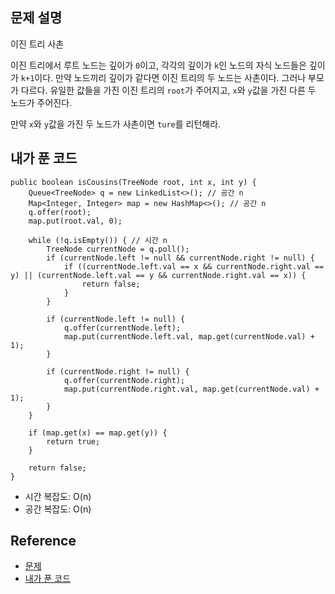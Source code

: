 ## 문제 설명
이진 트리 사촌

이진 트리에서 루트 노드는 깊이가 ```0```이고, 각각의 깊이가 ```k```인 노드의 자식 노드들은 깊이가 ```k+1```이다.
만약 노드끼리 깊이가 같다면 이진 트리의 두 노드는 사촌이다. 그러나 부모가 다르다. 
유일한 값들을 가진 이진 트리의 ```root```가 주어지고, ```x```와 ```y```값을 가진 다른 두 노드가 주어진다.

만약 ```x```와 ```y```값을 가진 두 노드가 사촌이면 ```ture```를 리턴해라.

## 내가 푼 코드
```
public boolean isCousins(TreeNode root, int x, int y) {
    Queue<TreeNode> q = new LinkedList<>(); // 공간 n
    Map<Integer, Integer> map = new HashMap<>(); // 공간 n
    q.offer(root);
    map.put(root.val, 0);
    
    while (!q.isEmpty()) { // 시간 n
        TreeNode currentNode = q.poll();
        if (currentNode.left != null && currentNode.right != null) {
            if ((currentNode.left.val == x && currentNode.right.val == y) || (currentNode.left.val == y && currentNode.right.val == x)) {
                return false;
            }
        }
        
        if (currentNode.left != null) {
            q.offer(currentNode.left);
            map.put(currentNode.left.val, map.get(currentNode.val) + 1);
        }
        
        if (currentNode.right != null) {
            q.offer(currentNode.right);
            map.put(currentNode.right.val, map.get(currentNode.val) + 1);
        }
    }
    
    if (map.get(x) == map.get(y)) {
        return true;
    }
    
    return false;
}
```
* 시간 복잡도: O(n)
* 공간 복잡도: O(n)

## Reference
* [문제](https://leetcode.com/problems/cousins-in-binary-tree/)
* [내가 푼 코드](https://github.com/smpark1020/leetcode-practice/blob/master/src/leetcode/bfs/Q993.java)